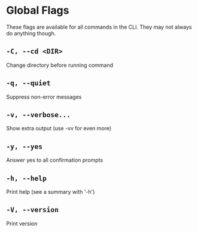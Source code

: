 # Global Flags

These flags are available for all commands in the CLI. They may not always
do anything though.

## `-C, --cd <DIR>`

Change directory before running command

## `-q, --quiet`

Suppress non-error messages

## `-v, --verbose...`

Show extra output (use -vv for even more)

## `-y, --yes`

Answer yes to all confirmation prompts

## `-h, --help`

Print help (see a summary with '-h')

## `-V, --version`

Print version
